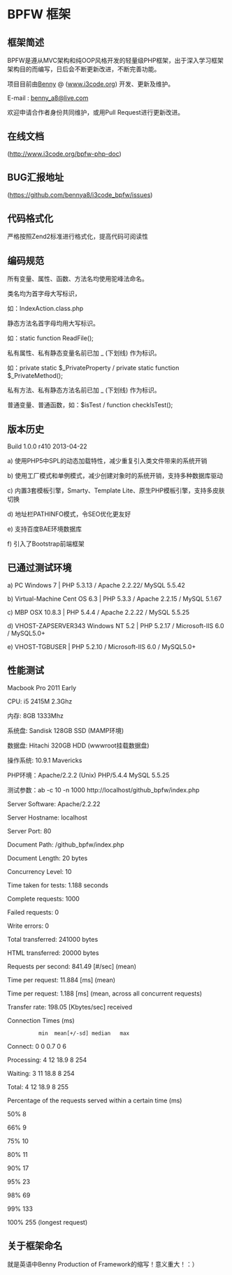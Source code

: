 BPFW 框架
=====================

## 框架简述
BPFW是遵从MVC架构和纯OOP风格开发的轻量级PHP框架，出于深入学习框架架构目的而编写，日后会不断更新改进，不断完善功能。

项目目前由[Benny](http://www.i3code.org) @ (www.i3code.org) 开发、更新及维护。

E-mail : benny_a8@live.com 

欢迎申请合作者身份共同维护，或用Pull Request进行更新改进。

## 在线文档
(http://www.i3code.org/bpfw-php-doc)

## BUG汇报地址
(https://github.com/bennya8/i3code_bpfw/issues)

## 代码格式化
严格按照Zend2标准进行格式化，提高代码可阅读性

## 编码规范

所有变量、属性、函数、方法名均使用驼峰法命名。

类名均为首字母大写标识，

如：IndexAction.class.php

静态方法名首字母均用大写标识。

如：static function ReadFile();

私有属性、私有静态变量名前已加 _ (下划线) 作为标识。

如：private static $_PrivateProperty / private static function $_PrivateMethod();

私有方法、私有静态方法名前已加 _ (下划线) 作为标识。

普通变量、普通函数，如：$isTest  /  function checkIsTest();

## 版本历史

Build 1.0.0 r410 2013-04-22

a) 使用PHP5中SPL的动态加载特性，减少重复引入类文件带来的系统开销

b) 使用工厂模式和单例模式，减少创建对象时的系统开销，支持多种数据库驱动

c) 内置3套模板引擎，Smarty、Template Lite、原生PHP模板引擎，支持多皮肤切换

d) 地址栏PATHINFO模式，令SEO优化更友好

e) 支持百度BAE环境数据库

f) 引入了Bootstrap前端框架

## 已通过测试环境

a) PC Windows 7 | PHP 5.3.13 / Apache 2.2.22/ MySQL 5.5.42

b) Virtual-Machine Cent OS 6.3 | PHP 5.3.3 / Apache 2.2.15 / MySQL 5.1.67

c) MBP OSX 10.8.3 | PHP 5.4.4 / Apache 2.2.22 / MySQL 5.5.25

d) VHOST-ZAPSERVER343 Windows NT 5.2 | PHP 5.2.17 / Microsoft-IIS 6.0 / MySQL5.0+

e) VHOST-TGBUSER | PHP 5.2.10 / Microsoft-IIS 6.0 / MySQL5.0+

## 性能测试

Macbook Pro 2011 Early

CPU: i5 2415M 2.3Ghz

内存: 8GB 1333Mhz

系统盘: Sandisk 128GB SSD (MAMP环境)

数据盘: Hitachi 320GB HDD (wwwroot挂载数据盘) 

操作系统: 10.9.1 Mavericks

PHP环境：Apache/2.2.2 (Unix) PHP/5.4.4 MySQL 5.5.25

测试参数：ab -c 10 -n 1000 http://localhost/github_bpfw/index.php

Server Software:        Apache/2.2.22

Server Hostname:        localhost

Server Port:            80

Document Path:          /github_bpfw/index.php

Document Length:        20 bytes

Concurrency Level:      10

Time taken for tests:   1.188 seconds

Complete requests:      1000

Failed requests:        0

Write errors:           0

Total transferred:      241000 bytes

HTML transferred:       20000 bytes

Requests per second:    841.49 [#/sec] (mean)

Time per request:       11.884 [ms] (mean)

Time per request:       1.188 [ms] (mean, across all concurrent requests)

Transfer rate:          198.05 [Kbytes/sec] received


Connection Times (ms)

              min  mean[+/-sd] median   max
              
Connect:        0    0   0.7      0       6

Processing:     4   12  18.9      8     254

Waiting:        3   11  18.8      8     254

Total:          4   12  18.9      8     255

Percentage of the requests served within a certain time (ms)

  50%      8
  
  66%      9
  
  75%     10
  
  80%     11
  
  90%     17
  
  95%     23
  
  98%     69
  
  99%    133
  
 100%    255 (longest request)

## 关于框架命名
就是英语中Benny Production of Framework的缩写！意义重大！：）